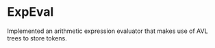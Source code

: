# ExpEval
Implemented an arithmetic expression evaluator that makes use of AVL trees to store tokens.
